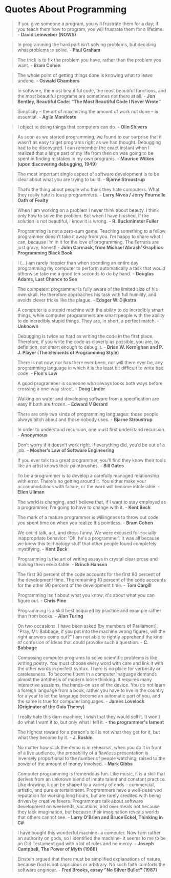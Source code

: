 # Quotes About Programming

> If you give someone a program, you will frustrate them for a day; if you teach them how to program, you will frustrate them for a lifetime. - **David Leinweber (NOWS)**

> In programming the hard part isn’t solving problems, but deciding what problems to solve. - **Paul Graham**

> The trick is to fix the problem you have, rather than the problem you want. - **Bram Cohen**

> The whole point of getting things done is knowing what to leave undone. - **Oswald Chambers**

> In software, the most beautiful code, the most beautiful functions, and the most beautiful programs are sometimes not there at all. - **Jon Bentley, Beautiful Code: “The Most Beautiful Code I Never Wrote”**

> Simplicity – the art of maximizing the amount of work not done – is essential. - **Agile Manifesto**

> I object to doing things that computers can do. - **Olin Shivers**

> As soon as we started programming, we found to our surprise that it wasn’t as easy to get programs right as we had thought. Debugging had to be discovered. I can remember the exact instant when I realized that a large part of my life from then on was going to be spent in finding mistakes in my own programs. - **Maurice Wilkes (upon discovering debugging, 1949)**

> The most important single aspect of software development is to be clear about what you are trying to build. - **Bjarne Stroustrup**

> That’s the thing about people who think they hate computers. What they really hate is lousy programmers. - **Larry Nivea / Jerry Pournelle Oath of Fealty**

> When I am working on a problem I never think about beauty. I think only how to solve the problem. But when I have finished, if the solution is not beautiful, I know it is wrong. - **R. Buckminster Fuller**

> Programming is not a zero-sum game. Teaching something to a fellow programmer doesn’t take it away from you. I’m happy to share what I can, because I’m in it for the love of programming. The Ferraris are just gravy, honest! - **John Carmack, from Michael Abrash' Graphics Programming Black Book**

> I (…) am rarely happier than when spending an entire day programming my computer to perform automatically a task that would otherwise take me a good ten seconds to do by hand. - **Douglas Adams, Last Chance to See**

> The competent programmer is fully aware of the limited size of his own skull. He therefore approaches his task with full humility, and avoids clever tricks like the plague. - **Edsger W. Dijkstra**

> A computer is a stupid machine with the ability to do incredibly smart things, while computer programmers are smart people with the ability to do incredibly stupid things. They are, in short, a perfect match. - **Unknown**

> Debugging is twice as hard as writing the code in the first place. Therefore, if you write the code as cleverly as possible, you are, by definition, not smart enough to debug it. - **Brian W. Kernighan and P. J. Player (The Elements of Programming Style)**

> There is not now, nor has there ever been, nor will there ever be, any programming language in which it is the least bit difficult to write bad code. - **Flon's Law**

> A good programmer is someone who always looks both ways before crossing a one-way street. - **Doug Linder**

> Walking on water and developing software from a specification are easy if both are frozen. - **Edward V Berard**

> There are only two kinds of programming languages: those people always bitch about and those nobody uses. - **Bjarne Stroustrup**

> In order to understand recursion, one must first understand recursion. - **Anonymous**

> Don’t worry if it doesn’t work right. If everything did, you’d be out of a job. - **Mosher’s Law of Software Engineering**

> If you ever talk to a great programmer, you'll find they know their tools like an artist knows their paintbrushes. - **Bill Gates**

> To be a programmer is to develop a carefully managed relationship with error. There's no getting around it. You either make your accommodations with failure, or the work will become intolerable. - **Ellen Ullman**

> The world is changing, and I believe that, if I want to stay employed as a programmer, I'm going to have to change with it. - **Kent Beck**

> The mark of a mature programmer is willingness to throw out code you spent time on when you realize it's pointless. - **Bram Cohen**

> We could talk, act, and dress funny. We were excused for socially inappropriate behavior: 'Oh, he's a programmer'. It was all because we knew this technology stuff that other people found completely mystifying. - **Kent Beck**

> Programming is the art of writing essays in crystal clear prose and making them executable. - **Brinch Hansen**

> The first 90 percent of the code accounts for the first 90 percent of the development time. The remaining 10 percent of the code accounts for the other 90 percent of the development time. - **Tom Cargill**

> Programming isn't about what you know; it's about what you can figure out. - **Chris Pine**

> Programming is a skill best acquired by practice and example rather than from books. - **Alan Turing**

> On two occasions, I have been asked [by members of Parliament], "Pray, Mr. Babbage, if you put into the machine wrong figures, will the right answers come out?" I am not able to rightly apprehend the kind of confusion of ideas that could provoke such a question. - **C. Babbage**

> Composing computer programs to solve scientific problems is like writing poetry. You must choose every word with care and link it with the other words in perfect syntax. There is no place for verbosity or carelessness. To become fluent in a computer lnaguage demands almost the antithesis of modern loose thinking. It requires many interactive sessions, the hands-on use of the device. You do not learn a foreign language from a book, rather you have to live in the country for a year to let the langauge become an automatic part of you, and the same is true for computer languages. - **James Lovelock (Originator of the Gaia Theory)**

> I really hate this darn machine; I wish that they would sell it. It won't do what I want it to, but only what I tell it. - **the programmer's lament**

> The highest reward for a person's toil is not what they get for it, but what they become by it. - **J. Ruskin**

> No matter how slick the demo is in rehearsal, when you do it in front of a live audience, the probability of a flawless presentation is inversely proportional to the number of people watching, raised to the power of the amount of money involved. - **Mark Gibbs**

> Computer programming is tremendous fun. Like music, it is a skill that derives from an unknown blend of innate talent and constant practice. Like drawing, it can be shaped to a variety of ends – commercial, artistic, and pure entertainment. Programmers have a well-deserved reputation for working long hours, but are rarely credited with being driven by creative fevers. Programmers talk about software development on weekends, vacations, and over meals not because they lack imagination, but because their imagination reveals worlds that others cannot see. - **Larry O'Brien and Bruce Eckel, Thinking in C#**

> I have bought this wonderful machine- a computer. Now I am rather an authority on gods, so I identified the machine- it seems to me to be an Old Testament god with a lot of rules and no mercy. - **Joseph Campbell, The Power of Myth (1988)**

> Einstein argued that there must be simplified explanations of nature, because God is not capricious or arbitrary. No such faith comforts the software engineer. - **Fred Brooks, essay "No Silver Bullet" (1987)**
